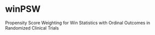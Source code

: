 # winPSW
Propensity Score Weighting for Win Statistics with Ordinal Outcomes in Randomized Clinical Trials 
